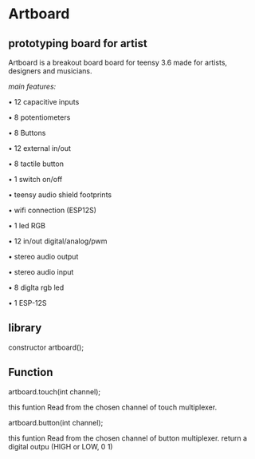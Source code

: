
#   **Artboard**
##   **prototyping board for artist**



Artboard is a breakout board board for teensy 3.6 made for artists, designers and musicians.



*main features:*


• 12 capacitive inputs

• 8 potentiometers

• 8 Buttons

• 12 external in/out

• 8 tactile button

• 1 switch on/off

• teensy audio shield footprints

• wifi connection (ESP12S)

• 1 led RGB

• 12 in/out digital/analog/pwm

• stereo audio output

• stereo audio input

• 8 diglta rgb led

• 1 ESP-12S





##   **library**

constructor artboard();


##   **Function**

 artboard.touch(int channel);

  this funtion Read from the chosen channel of touch multiplexer.

  artboard.button(int channel);

   this funtion Read from the chosen channel of button multiplexer.
   return a digital outpu (HIGH or LOW, 0 1)


